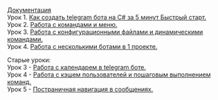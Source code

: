 [Документация](https://prethink.gitbook.io/prtelegrambot)    
Урок 1. [Как создать telegram бота на C# за 5 минут  Быстрый старт.](https://youtu.be/AOO3dTQP_vQ)      
Урок 2. [Работа с командами и меню.](https://youtu.be/WF4KOCx_RB4)      
Урок 3. [Работа с конфигурационными файлами и динамическими командами.](https://youtu.be/eebEUvEOaho)      
Урок 4. [Работа с несколькими ботами в 1 проекте.](https://youtu.be/eebEUvEOaho)      


Старые уроки:      
Урок 3 - [Работа с календарем в telegram боте.](https://youtu.be/3QbR1rpzNNY)      
Урок 4 - [Работа с кэшем пользователей и пошаговым выполнением команд.](https://youtu.be/xqX67ptLiQ4)       
Урок 5 - [Постраничная навигация в сообщениях.](https://youtu.be/dCiUbCqEJwc)       
